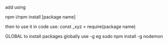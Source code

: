 add using 

npm i/npm install [package name]

then to use it in code use:
const _xyz = require(package name)

GLOBAL
to install packages globally use -g
eg 
sudo npm install -g nodemon